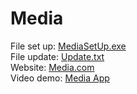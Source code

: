 # Media
File set up: <a href="https://1drv.ms/u/s!AigGS8UUUr15lTMO1agxvhCZN7lX">MediaSetUp.exe</a><br>
File update: <a href="https://1drv.ms/t/s!AigGS8UUUr15lTK3IAR_9ySAZPDf">Update.txt</a><br>
Website: <a href="https://657882764b129202526f464b--earnest-tapioca-3dfc30.netlify.app/" target="_blank">Media.com</a><br>
Video demo: <a href="https://www.youtube.com/watch?v=09DL9_IwPTM" target="_blank">Media App</a><br>
